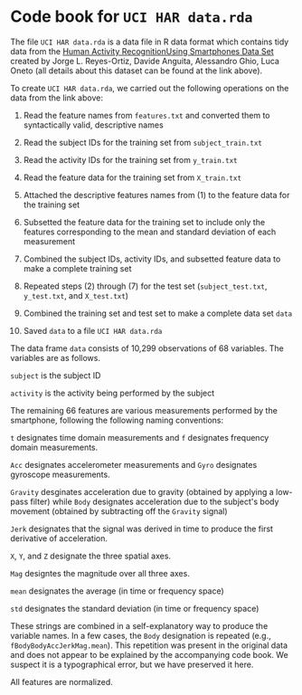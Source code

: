 # Code book for `UCI HAR data.rda`

The file `UCI HAR data.rda` is a data file in R data format which contains tidy data from the [Human Activity RecognitionUsing Smartphones Data Set](http://archive.ics.uci.edu/ml/datasets/Human+Activity+Recognition+Using+Smartphones) created by Jorge L. Reyes-Ortiz, Davide Anguita, Alessandro Ghio, Luca Oneto (all details about this dataset can be found at the link above).

To create `UCI HAR data.rda`, we carried out the following operations on the data from the link above:

1. Read the feature names from `features.txt` and converted them to syntactically valid, descriptive names

2. Read the subject IDs for the training set from `subject_train.txt`

3. Read the activity IDs for the training set from `y_train.txt`

4. Read the feature data for the training set from `X_train.txt`

5. Attached the descriptive features names from (1) to the feature data for the training set

6. Subsetted the feature data for the training set to include only the features corresponding to the mean and standard deviation of each measurement 

7. Combined the subject IDs, activity IDs, and subsetted feature data to make a complete training set

8. Repeated steps (2) through (7) for the test set (`subject_test.txt`, `y_test.txt`, and `X_test.txt`)

9. Combined the training set and test set to make a complete data set `data`

10. Saved `data` to a file `UCI HAR data.rda`

The data frame `data` consists of 10,299 observations of 68 variables. The variables are as follows.

`subject` is the subject ID

`activity` is the activity being performed by the subject

The remaining 66 features are various measurements performed by the smartphone, following the following naming conventions:

`t` designates time domain measurements and `f` designates frequency domain measurements.

`Acc` designates accelerometer measurements and `Gyro` designates gyroscope measurements.

`Gravity` desginates acceleration due to gravity (obtained by applying a low-pass filter) while `Body` designates acceleration due to the subject's body movement (obtained by subtracting off the `Gravity` signal)

`Jerk` designates that the signal was derived in time to produce the first derivative of acceleration.

`X`, `Y`, and `Z` designate the three spatial axes.

`Mag` designtes the magnitude over all three axes.

`mean` designates the average (in time or frequency space)

`std` designates the standard deviation (in time or frequency space)

These strings are combined in a self-explanatory way to produce the variable names. In a few cases, the `Body` designation is repeated (e.g., `fBodyBodyAccJerkMag.mean`). This repetition was present in the original data and does not appear to be explained by the accompanying code book. We suspect it is a typographical error, but we have preserved it here.

All features are normalized.
